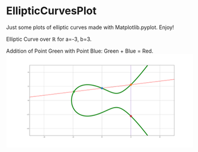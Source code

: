 # EllipticCurvesPlot
Just some plots of elliptic curves made with Matplotlib.pyplot. Enjoy!

Elliptic Curve over $\mathbb{R}$ for a=-3, b=3.

Addition of Point Green with Point Blue: Green + Blue = Red.
![alt text](https://github.com/Freshpinguin/EllipticCurvesPlot/blob/main/EllipticCurveExample.png)

